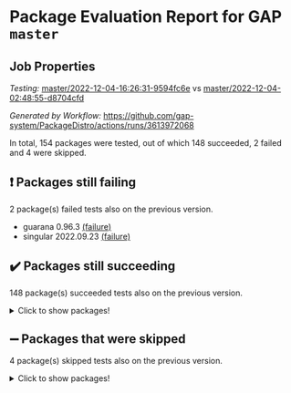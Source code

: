 # Package Evaluation Report for GAP `master`

## Job Properties

*Testing:* [master/2022-12-04-16:26:31-9594fc6e](https://github.com/gap-system/PackageDistro/blob/data/reports/master/2022-12-04-16:26:31-9594fc6e) vs [master/2022-12-04-02:48:55-d8704cfd](https://github.com/gap-system/PackageDistro/blob/data/reports/master/2022-12-04-02:48:55-d8704cfd)

*Generated by Workflow:* https://github.com/gap-system/PackageDistro/actions/runs/3613972068

In total, 154 packages were tested, out of which 148 succeeded, 2 failed and 4 were skipped.

## :exclamation: Packages still failing

2 package(s) failed tests also on the previous version.
- guarana 0.96.3 [(failure)](https://github.com/gap-system/PackageDistro/actions/runs/3613972068/jobs/6090200706)
- singular 2022.09.23 [(failure)](https://github.com/gap-system/PackageDistro/actions/runs/3613972068/jobs/6090203768)

## :heavy_check_mark: Packages still succeeding

148 package(s) succeeded tests also on the previous version.
<details><summary>Click to show packages!</summary>

- 4ti2interface 2022.09-01 [(success)](https://github.com/gap-system/PackageDistro/actions/runs/3613972068/jobs/6090197762)
- ace 5.6.1 [(success)](https://github.com/gap-system/PackageDistro/actions/runs/3613972068/jobs/6090197823)
- aclib 1.3.2 [(success)](https://github.com/gap-system/PackageDistro/actions/runs/3613972068/jobs/6090197874)
- agt 0.3 [(success)](https://github.com/gap-system/PackageDistro/actions/runs/3613972068/jobs/6090197925)
- alnuth 3.2.1 [(success)](https://github.com/gap-system/PackageDistro/actions/runs/3613972068/jobs/6090197977)
- anupq 3.2.6 [(success)](https://github.com/gap-system/PackageDistro/actions/runs/3613972068/jobs/6090198023)
- atlasrep 2.1.6 [(success)](https://github.com/gap-system/PackageDistro/actions/runs/3613972068/jobs/6090198065)
- autodoc 2022.10.20 [(success)](https://github.com/gap-system/PackageDistro/actions/runs/3613972068/jobs/6090198116)
- automata 1.15 [(success)](https://github.com/gap-system/PackageDistro/actions/runs/3613972068/jobs/6090198173)
- automgrp 1.3.2 [(success)](https://github.com/gap-system/PackageDistro/actions/runs/3613972068/jobs/6090198218)
- autpgrp 1.11 [(success)](https://github.com/gap-system/PackageDistro/actions/runs/3613972068/jobs/6090198285)
- cap 2022.11-28 [(success)](https://github.com/gap-system/PackageDistro/actions/runs/3613972068/jobs/6090198339)
- caratinterface 2.3.4 [(success)](https://github.com/gap-system/PackageDistro/actions/runs/3613972068/jobs/6090198381)
- cddinterface 2022.11.01 [(success)](https://github.com/gap-system/PackageDistro/actions/runs/3613972068/jobs/6090198424)
- circle 1.6.5 [(success)](https://github.com/gap-system/PackageDistro/actions/runs/3613972068/jobs/6090198482)
- classicpres 1.22 [(success)](https://github.com/gap-system/PackageDistro/actions/runs/3613972068/jobs/6090198553)
- cohomolo 1.6.10 [(success)](https://github.com/gap-system/PackageDistro/actions/runs/3613972068/jobs/6090198609)
- congruence 1.2.4 [(success)](https://github.com/gap-system/PackageDistro/actions/runs/3613972068/jobs/6090198666)
- corelg 1.56 [(success)](https://github.com/gap-system/PackageDistro/actions/runs/3613972068/jobs/6090198717)
- crime 1.6 [(success)](https://github.com/gap-system/PackageDistro/actions/runs/3613972068/jobs/6090198778)
- crisp 1.4.5 [(success)](https://github.com/gap-system/PackageDistro/actions/runs/3613972068/jobs/6090198831)
- crypting 0.10.4 [(success)](https://github.com/gap-system/PackageDistro/actions/runs/3613972068/jobs/6090198883)
- cryst 4.1.25 [(success)](https://github.com/gap-system/PackageDistro/actions/runs/3613972068/jobs/6090198950)
- crystcat 1.1.10 [(success)](https://github.com/gap-system/PackageDistro/actions/runs/3613972068/jobs/6090199009)
- ctbllib 1.3.4 [(success)](https://github.com/gap-system/PackageDistro/actions/runs/3613972068/jobs/6090199545)
- cubefree 1.19 [(success)](https://github.com/gap-system/PackageDistro/actions/runs/3613972068/jobs/6090199570)
- curlinterface 2.3.1 [(success)](https://github.com/gap-system/PackageDistro/actions/runs/3613972068/jobs/6090199605)
- cvec 2.7.6 [(success)](https://github.com/gap-system/PackageDistro/actions/runs/3613972068/jobs/6090199635)
- datastructures 0.3.0 [(success)](https://github.com/gap-system/PackageDistro/actions/runs/3613972068/jobs/6090199655)
- deepthought 1.0.6 [(success)](https://github.com/gap-system/PackageDistro/actions/runs/3613972068/jobs/6090199674)
- design 1.7 [(success)](https://github.com/gap-system/PackageDistro/actions/runs/3613972068/jobs/6090199694)
- difsets 2.3.1 [(success)](https://github.com/gap-system/PackageDistro/actions/runs/3613972068/jobs/6090199710)
- digraphs 1.6.0 [(success)](https://github.com/gap-system/PackageDistro/actions/runs/3613972068/jobs/6090199725)
- edim 1.3.6 [(success)](https://github.com/gap-system/PackageDistro/actions/runs/3613972068/jobs/6090199743)
- example 4.3.2 [(success)](https://github.com/gap-system/PackageDistro/actions/runs/3613972068/jobs/6090199763)
- examplesforhomalg 2022.11-01 [(success)](https://github.com/gap-system/PackageDistro/actions/runs/3613972068/jobs/6090199803)
- factint 1.6.3 [(success)](https://github.com/gap-system/PackageDistro/actions/runs/3613972068/jobs/6090199847)
- ferret 1.0.9 [(success)](https://github.com/gap-system/PackageDistro/actions/runs/3613972068/jobs/6090199889)
- fga 1.4.0 [(success)](https://github.com/gap-system/PackageDistro/actions/runs/3613972068/jobs/6090199920)
- fining 1.5.1 [(success)](https://github.com/gap-system/PackageDistro/actions/runs/3613972068/jobs/6090199954)
- float 1.0.3 [(success)](https://github.com/gap-system/PackageDistro/actions/runs/3613972068/jobs/6090199984)
- format 1.4.3 [(success)](https://github.com/gap-system/PackageDistro/actions/runs/3613972068/jobs/6090200029)
- forms 1.2.9 [(success)](https://github.com/gap-system/PackageDistro/actions/runs/3613972068/jobs/6090200071)
- fplsa 1.2.5 [(success)](https://github.com/gap-system/PackageDistro/actions/runs/3613972068/jobs/6090200106)
- fr 2.4.12 [(success)](https://github.com/gap-system/PackageDistro/actions/runs/3613972068/jobs/6090200161)
- francy 1.2.5 [(success)](https://github.com/gap-system/PackageDistro/actions/runs/3613972068/jobs/6090200197)
- fwtree 1.3 [(success)](https://github.com/gap-system/PackageDistro/actions/runs/3613972068/jobs/6090200224)
- gapdoc 1.6.6 [(success)](https://github.com/gap-system/PackageDistro/actions/runs/3613972068/jobs/6090200264)
- gauss 2022.11-01 [(success)](https://github.com/gap-system/PackageDistro/actions/runs/3613972068/jobs/6090200290)
- gaussforhomalg 2022.08-03 [(success)](https://github.com/gap-system/PackageDistro/actions/runs/3613972068/jobs/6090200332)
- gbnp 1.0.5 [(success)](https://github.com/gap-system/PackageDistro/actions/runs/3613972068/jobs/6090200381)
- generalizedmorphismsforcap 2022.11-01 [(success)](https://github.com/gap-system/PackageDistro/actions/runs/3613972068/jobs/6090200419)
- genss 1.6.8 [(success)](https://github.com/gap-system/PackageDistro/actions/runs/3613972068/jobs/6090200458)
- gradedmodules 2022.09-02 [(success)](https://github.com/gap-system/PackageDistro/actions/runs/3613972068/jobs/6090200498)
- gradedringforhomalg 2022.11-01 [(success)](https://github.com/gap-system/PackageDistro/actions/runs/3613972068/jobs/6090200535)
- grape 4.8.5 [(success)](https://github.com/gap-system/PackageDistro/actions/runs/3613972068/jobs/6090200575)
- groupoids 1.71 [(success)](https://github.com/gap-system/PackageDistro/actions/runs/3613972068/jobs/6090200618)
- grpconst 2.6.3 [(success)](https://github.com/gap-system/PackageDistro/actions/runs/3613972068/jobs/6090200665)
- guava 3.17 [(success)](https://github.com/gap-system/PackageDistro/actions/runs/3613972068/jobs/6090200751)
- hap 1.47 [(success)](https://github.com/gap-system/PackageDistro/actions/runs/3613972068/jobs/6090200804)
- hapcryst 0.1.15 [(success)](https://github.com/gap-system/PackageDistro/actions/runs/3613972068/jobs/6090200853)
- hecke 1.5.3 [(success)](https://github.com/gap-system/PackageDistro/actions/runs/3613972068/jobs/6090200917)
- help 3.5 [(success)](https://github.com/gap-system/PackageDistro/actions/runs/3613972068/jobs/6090200974)
- homalg 2022.11-01 [(success)](https://github.com/gap-system/PackageDistro/actions/runs/3613972068/jobs/6090201041)
- homalgtocas 2022.11-02 [(success)](https://github.com/gap-system/PackageDistro/actions/runs/3613972068/jobs/6090201088)
- idrel 2.44 [(success)](https://github.com/gap-system/PackageDistro/actions/runs/3613972068/jobs/6090201140)
- images 1.3.1 [(success)](https://github.com/gap-system/PackageDistro/actions/runs/3613972068/jobs/6090201199)
- intpic 0.3.0 [(success)](https://github.com/gap-system/PackageDistro/actions/runs/3613972068/jobs/6090201249)
- io 4.8.0 [(success)](https://github.com/gap-system/PackageDistro/actions/runs/3613972068/jobs/6090201310)
- io_forhomalg 2022.11-01 [(success)](https://github.com/gap-system/PackageDistro/actions/runs/3613972068/jobs/6090201363)
- irredsol 1.4.4 [(success)](https://github.com/gap-system/PackageDistro/actions/runs/3613972068/jobs/6090201405)
- json 2.1.1 [(success)](https://github.com/gap-system/PackageDistro/actions/runs/3613972068/jobs/6090201452)
- jupyterkernel 1.4.1 [(success)](https://github.com/gap-system/PackageDistro/actions/runs/3613972068/jobs/6090201496)
- jupyterviz 1.5.6 [(success)](https://github.com/gap-system/PackageDistro/actions/runs/3613972068/jobs/6090201548)
- kan 1.34 [(success)](https://github.com/gap-system/PackageDistro/actions/runs/3613972068/jobs/6090201600)
- kbmag 1.5.10 [(success)](https://github.com/gap-system/PackageDistro/actions/runs/3613972068/jobs/6090201647)
- laguna 3.9.5 [(success)](https://github.com/gap-system/PackageDistro/actions/runs/3613972068/jobs/6090201700)
- liealgdb 2.2.1 [(success)](https://github.com/gap-system/PackageDistro/actions/runs/3613972068/jobs/6090201741)
- liepring 2.8 [(success)](https://github.com/gap-system/PackageDistro/actions/runs/3613972068/jobs/6090201775)
- liering 2.4.2 [(success)](https://github.com/gap-system/PackageDistro/actions/runs/3613972068/jobs/6090201843)
- linearalgebraforcap 2022.11-07 [(success)](https://github.com/gap-system/PackageDistro/actions/runs/3613972068/jobs/6090201895)
- localizeringforhomalg 2022.11-01 [(success)](https://github.com/gap-system/PackageDistro/actions/runs/3613972068/jobs/6090201943)
- loops 3.4.3 [(success)](https://github.com/gap-system/PackageDistro/actions/runs/3613972068/jobs/6090201991)
- lpres 1.0.3 [(success)](https://github.com/gap-system/PackageDistro/actions/runs/3613972068/jobs/6090202056)
- majoranaalgebras 1.5 [(success)](https://github.com/gap-system/PackageDistro/actions/runs/3613972068/jobs/6090202106)
- mapclass 1.4.6 [(success)](https://github.com/gap-system/PackageDistro/actions/runs/3613972068/jobs/6090202169)
- matgrp 0.70 [(success)](https://github.com/gap-system/PackageDistro/actions/runs/3613972068/jobs/6090202228)
- matricesforhomalg 2022.12-01 [(success)](https://github.com/gap-system/PackageDistro/actions/runs/3613972068/jobs/6090202284)
- modisom 2.5.3 [(success)](https://github.com/gap-system/PackageDistro/actions/runs/3613972068/jobs/6090202336)
- modulepresentationsforcap 2022.11-02 [(success)](https://github.com/gap-system/PackageDistro/actions/runs/3613972068/jobs/6090202384)
- modules 2022.11-01 [(success)](https://github.com/gap-system/PackageDistro/actions/runs/3613972068/jobs/6090202435)
- monoidalcategories 2022.11-05 [(success)](https://github.com/gap-system/PackageDistro/actions/runs/3613972068/jobs/6090202487)
- nconvex 2022.09-01 [(success)](https://github.com/gap-system/PackageDistro/actions/runs/3613972068/jobs/6090202542)
- nilmat 1.4.2 [(success)](https://github.com/gap-system/PackageDistro/actions/runs/3613972068/jobs/6090202598)
- nock 1.5 [(success)](https://github.com/gap-system/PackageDistro/actions/runs/3613972068/jobs/6090202649)
- normalizinterface 1.3.5 [(success)](https://github.com/gap-system/PackageDistro/actions/runs/3613972068/jobs/6090202695)
- nq 2.5.9 [(success)](https://github.com/gap-system/PackageDistro/actions/runs/3613972068/jobs/6090202745)
- numericalsgps 1.3.1 [(success)](https://github.com/gap-system/PackageDistro/actions/runs/3613972068/jobs/6090202788)
- openmath 11.5.1 [(success)](https://github.com/gap-system/PackageDistro/actions/runs/3613972068/jobs/6090202859)
- orb 4.9.0 [(success)](https://github.com/gap-system/PackageDistro/actions/runs/3613972068/jobs/6090202905)
- packagemanager 1.3.2 [(success)](https://github.com/gap-system/PackageDistro/actions/runs/3613972068/jobs/6090202954)
- patternclass 2.4.3 [(success)](https://github.com/gap-system/PackageDistro/actions/runs/3613972068/jobs/6090202999)
- permut 2.0.4 [(success)](https://github.com/gap-system/PackageDistro/actions/runs/3613972068/jobs/6090203048)
- polenta 1.3.10 [(success)](https://github.com/gap-system/PackageDistro/actions/runs/3613972068/jobs/6090203088)
- polymaking 0.8.6 [(success)](https://github.com/gap-system/PackageDistro/actions/runs/3613972068/jobs/6090203117)
- primgrp 3.4.2 [(success)](https://github.com/gap-system/PackageDistro/actions/runs/3613972068/jobs/6090203148)
- profiling 2.5.1 [(success)](https://github.com/gap-system/PackageDistro/actions/runs/3613972068/jobs/6090203185)
- qpa 1.34 [(success)](https://github.com/gap-system/PackageDistro/actions/runs/3613972068/jobs/6090203227)
- quagroup 1.8.3 [(success)](https://github.com/gap-system/PackageDistro/actions/runs/3613972068/jobs/6090203274)
- radiroot 2.9 [(success)](https://github.com/gap-system/PackageDistro/actions/runs/3613972068/jobs/6090203309)
- rcwa 4.7.0 [(success)](https://github.com/gap-system/PackageDistro/actions/runs/3613972068/jobs/6090203346)
- rds 1.8 [(success)](https://github.com/gap-system/PackageDistro/actions/runs/3613972068/jobs/6090203379)
- recog 1.4.2 [(success)](https://github.com/gap-system/PackageDistro/actions/runs/3613972068/jobs/6090203439)
- repndecomp 1.2.1 [(success)](https://github.com/gap-system/PackageDistro/actions/runs/3613972068/jobs/6090203481)
- repsn 3.1.0 [(success)](https://github.com/gap-system/PackageDistro/actions/runs/3613972068/jobs/6090203521)
- resclasses 4.7.3 [(success)](https://github.com/gap-system/PackageDistro/actions/runs/3613972068/jobs/6090203556)
- ringsforhomalg 2022.11-01 [(success)](https://github.com/gap-system/PackageDistro/actions/runs/3613972068/jobs/6090203591)
- sco 2022.09-01 [(success)](https://github.com/gap-system/PackageDistro/actions/runs/3613972068/jobs/6090203626)
- scscp 2.3.1 [(success)](https://github.com/gap-system/PackageDistro/actions/runs/3613972068/jobs/6090203648)
- semigroups 5.2.0 [(success)](https://github.com/gap-system/PackageDistro/actions/runs/3613972068/jobs/6090203671)
- sglppow 2.3 [(success)](https://github.com/gap-system/PackageDistro/actions/runs/3613972068/jobs/6090203695)
- sgpviz 0.999.5 [(success)](https://github.com/gap-system/PackageDistro/actions/runs/3613972068/jobs/6090203713)
- simpcomp 2.1.14 [(success)](https://github.com/gap-system/PackageDistro/actions/runs/3613972068/jobs/6090203737)
- sla 1.5.3 [(success)](https://github.com/gap-system/PackageDistro/actions/runs/3613972068/jobs/6090203811)
- smallgrp 1.5.1 [(success)](https://github.com/gap-system/PackageDistro/actions/runs/3613972068/jobs/6090203846)
- smallsemi 0.6.13 [(success)](https://github.com/gap-system/PackageDistro/actions/runs/3613972068/jobs/6090203878)
- sonata 2.9.5 [(success)](https://github.com/gap-system/PackageDistro/actions/runs/3613972068/jobs/6090203899)
- sophus 1.27 [(success)](https://github.com/gap-system/PackageDistro/actions/runs/3613972068/jobs/6090203930)
- spinsym 1.5.2 [(success)](https://github.com/gap-system/PackageDistro/actions/runs/3613972068/jobs/6090203958)
- standardff 0.9.4 [(success)](https://github.com/gap-system/PackageDistro/actions/runs/3613972068/jobs/6090203994)
- symbcompcc 1.3.2 [(success)](https://github.com/gap-system/PackageDistro/actions/runs/3613972068/jobs/6090204027)
- thelma 1.3 [(success)](https://github.com/gap-system/PackageDistro/actions/runs/3613972068/jobs/6090204065)
- tomlib 1.2.9 [(success)](https://github.com/gap-system/PackageDistro/actions/runs/3613972068/jobs/6090204111)
- toolsforhomalg 2022.10-01 [(success)](https://github.com/gap-system/PackageDistro/actions/runs/3613972068/jobs/6090204131)
- toric 1.9.5 [(success)](https://github.com/gap-system/PackageDistro/actions/runs/3613972068/jobs/6090204165)
- toricvarieties 2022.07.13 [(success)](https://github.com/gap-system/PackageDistro/actions/runs/3613972068/jobs/6090204191)
- transgrp 3.6.3 [(success)](https://github.com/gap-system/PackageDistro/actions/runs/3613972068/jobs/6090204231)
- ugaly 4.0.3 [(success)](https://github.com/gap-system/PackageDistro/actions/runs/3613972068/jobs/6090204275)
- unipot 1.5 [(success)](https://github.com/gap-system/PackageDistro/actions/runs/3613972068/jobs/6090204317)
- unitlib 4.1.0 [(success)](https://github.com/gap-system/PackageDistro/actions/runs/3613972068/jobs/6090204367)
- utils 0.81 [(success)](https://github.com/gap-system/PackageDistro/actions/runs/3613972068/jobs/6090204404)
- uuid 0.7 [(success)](https://github.com/gap-system/PackageDistro/actions/runs/3613972068/jobs/6090204437)
- walrus 0.9991 [(success)](https://github.com/gap-system/PackageDistro/actions/runs/3613972068/jobs/6090204470)
- wedderga 4.10.2 [(success)](https://github.com/gap-system/PackageDistro/actions/runs/3613972068/jobs/6090204514)
- xmod 2.88 [(success)](https://github.com/gap-system/PackageDistro/actions/runs/3613972068/jobs/6090204547)
- xmodalg 1.23 [(success)](https://github.com/gap-system/PackageDistro/actions/runs/3613972068/jobs/6090204588)
- yangbaxter 0.10.1 [(success)](https://github.com/gap-system/PackageDistro/actions/runs/3613972068/jobs/6090204627)
- zeromqinterface 0.14 [(success)](https://github.com/gap-system/PackageDistro/actions/runs/3613972068/jobs/6090204667)
</details>

## :heavy_minus_sign: Packages that were skipped

4 package(s) skipped tests also on the previous version.
<details><summary>Click to show packages!</summary>

- browse 1.8.18 [(skipped)](https://github.com/gap-system/PackageDistro/actions/runs/3613972068/jobs/6090087049)
- itc 1.5.1 [(skipped)](https://github.com/gap-system/PackageDistro/actions/runs/3613972068/jobs/6090087049)
- polycyclic 2.16 [(skipped)](https://github.com/gap-system/PackageDistro/actions/runs/3613972068/jobs/6090087049)
- xgap 4.31 [(skipped)](https://github.com/gap-system/PackageDistro/actions/runs/3613972068/jobs/6090087049)
</details>

